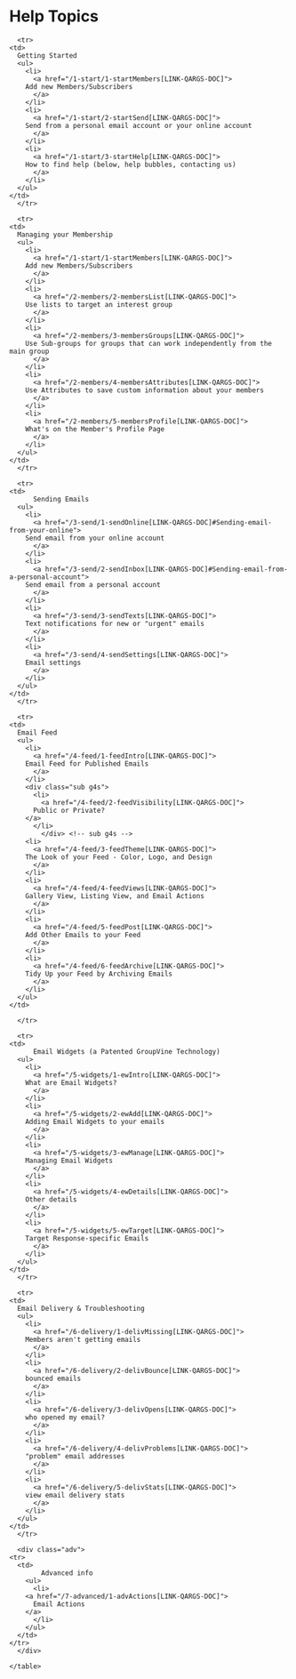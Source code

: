 # Help Topics

<div id="gv-service-help-topics">

  <div class="tocTable">
    <table style="width:100%">

      <tr>
	<td>
	  Getting Started
	  <ul>
	    <li>
	      <a href="/1-start/1-startMembers[LINK-QARGS-DOC]">
		Add new Members/Subscribers
	      </a>
	    </li>
	    <li>
	      <a href="/1-start/2-startSend[LINK-QARGS-DOC]">
		Send from a personal email account or your online account
	      </a>
	    </li>
	    <li>
	      <a href="/1-start/3-startHelp[LINK-QARGS-DOC]">
		How to find help (below, help bubbles, contacting us)
	      </a>
	    </li>
	  </ul>
	</td>
      </tr>

      <tr>
	<td>
	  Managing your Membership
	  <ul>
	    <li>
	      <a href="/1-start/1-startMembers[LINK-QARGS-DOC]">
		Add new Members/Subscribers
	      </a>
	    </li>
	    <li>
	      <a href="/2-members/2-membersList[LINK-QARGS-DOC]">
		Use lists to target an interest group
	      </a>
	    </li>
	    <li>
	      <a href="/2-members/3-membersGroups[LINK-QARGS-DOC]">
		Use Sub-groups for groups that can work independently from the main group
	      </a>
	    </li>
	    <li>
	      <a href="/2-members/4-membersAttributes[LINK-QARGS-DOC]">
		Use Attributes to save custom information about your members
	      </a>
	    </li>
	    <li>
	      <a href="/2-members/5-membersProfile[LINK-QARGS-DOC]">
		What's on the Member's Profile Page
	      </a>
	    </li>
	  </ul>
	</td>
      </tr>

      <tr>
	<td>
          Sending Emails
	  <ul>
	    <li>
	      <a href="/3-send/1-sendOnline[LINK-QARGS-DOC]#Sending-email-from-your-online">
		Send email from your online account
	      </a>
	    </li>
	    <li>
	      <a href="/3-send/2-sendInbox[LINK-QARGS-DOC]#Sending-email-from-a-personal-account">
		Send email from a personal account
	      </a>
	    </li>
	    <li>
	      <a href="/3-send/3-sendTexts[LINK-QARGS-DOC]">
		Text notifications for new or "urgent" emails
	      </a>
	    </li>
	    <li>
	      <a href="/3-send/4-sendSettings[LINK-QARGS-DOC]">
		Email settings
	      </a>
	    </li>
	  </ul>
	</td>
      </tr>

      <tr>
	<td>
	  Email Feed
	  <ul>
	    <li>
	      <a href="/4-feed/1-feedIntro[LINK-QARGS-DOC]">
		Email Feed for Published Emails
	      </a>
	    </li>
	    <div class="sub g4s">
	      <li>
	        <a href="/4-feed/2-feedVisibility[LINK-QARGS-DOC]">
		  Public or Private?
 		</a>
	      </li>
            </div> <!-- sub g4s -->
	    <li>
	      <a href="/4-feed/3-feedTheme[LINK-QARGS-DOC]">
		The Look of your Feed - Color, Logo, and Design
	      </a>
	    </li>
	    <li>
	      <a href="/4-feed/4-feedViews[LINK-QARGS-DOC]">
		Gallery View, Listing View, and Email Actions
	      </a>
	    </li>
	    <li>
	      <a href="/4-feed/5-feedPost[LINK-QARGS-DOC]">
		Add Other Emails to your Feed
	      </a>
	    </li>
	    <li>
	      <a href="/4-feed/6-feedArchive[LINK-QARGS-DOC]">
		Tidy Up your Feed by Archiving Emails
	      </a>
	    </li>
	  </ul>
	</td>
	
      </tr>

      <tr>
	<td>
          Email Widgets (a Patented GroupVine Technology)
	  <ul>
	    <li>
	      <a href="/5-widgets/1-ewIntro[LINK-QARGS-DOC]">
		What are Email Widgets?
	      </a>
	    </li>
	    <li>
	      <a href="/5-widgets/2-ewAdd[LINK-QARGS-DOC]">
		Adding Email Widgets to your emails
	      </a>
	    </li>
	    <li>
	      <a href="/5-widgets/3-ewManage[LINK-QARGS-DOC]">
		Managing Email Widgets
	      </a>
	    </li>
	    <li>
	      <a href="/5-widgets/4-ewDetails[LINK-QARGS-DOC]">
		Other details
	      </a>
	    </li>
	    <li>
	      <a href="/5-widgets/5-ewTarget[LINK-QARGS-DOC]">
		Target Response-specific Emails
	      </a>
	    </li>
	  </ul>
	</td>
      </tr>

      <tr>
	<td>
	  Email Delivery & Troubleshooting
	  <ul>
	    <li>
	      <a href="/6-delivery/1-delivMissing[LINK-QARGS-DOC]">
		Members aren't getting emails
	      </a>
	    </li>
	    <li>
	      <a href="/6-delivery/2-delivBounce[LINK-QARGS-DOC]">
		bounced emails
	      </a>
	    </li>
	    <li>
	      <a href="/6-delivery/3-delivOpens[LINK-QARGS-DOC]">
		who opened my email?
	      </a>
	    </li>
	    <li>
	      <a href="/6-delivery/4-delivProblems[LINK-QARGS-DOC]">
		"problem" email addresses
	      </a>
	    </li>
	    <li>
	      <a href="/6-delivery/5-delivStats[LINK-QARGS-DOC]">
		view email delivery stats
	      </a>
	    </li>
	  </ul>
	</td>
      </tr>

      <div class="adv">
	<tr>
	  <td>
            Advanced info
	    <ul>
	      <li>
		<a href="/7-advanced/1-advActions[LINK-QARGS-DOC]">
		  Email Actions
		</a>
	      </li>
	    </ul>
	  </td>
	</tr>
      </div>

    </table>
  </div>
</div>
